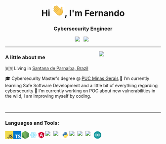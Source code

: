 <h1 align="center">Hi <img src="https://raw.githubusercontent.com/ABSphreak/ABSphreak/master/gifs/Hi.gif" width="40px" />, I'm Fernando</h1>
<h3 align="center">Cybersecurity Engineer</h3>

<p align='center'>
<a href="https://www.linkedin.com/in/fernando-oliveira-figaro-741879185/"><img height="30" src="https://image.flaticon.com/icons/svg/174/174857.svg"></a>&nbsp;&nbsp;
<a a href="mailto:fernandoghw@hotmail.com"><img height="30" src="https://d29fhpw069ctt2.cloudfront.net/icon/image/84650/preview.svg"></a>&nbsp;&nbsp;
</p>



---

<img align='right' src='https://user-images.githubusercontent.com/5713670/87202985-820dcb80-c2b6-11ea-9f56-7ec461c497c3.gif' width='200"'>

### A little about me

🇧🇷 Living in [Santana de Parnaíba, Brazil](https://www.google.com/maps/place/Santana+de+Parna%C3%ADba+-+Polvilho,+Santana+de+Parna%C3%ADba+-+SP/data=!4m2!3m1!1s0x94cf1b48cc9f4fbd:0x9e2a5b9e0e692e6c?sa=X&ved=2ahUKEwiUyraYp5rtAhVtCrkGHSCiAKgQ8gEwFnoECA0QAQ)

🎓 Cybersecurity Master's degree @ [PUC Minas Gerais](https://www.pucminas.br/destaques/Paginas/default.aspx)
🌱 I’m currently learning Safe Software Development and a little bit of everything regarding cybersecurity
🔭 I’m currently working on POC about new vulnerabilities in the wild, I am improving myself by coding.

<br />

---

### Languages and Tools:
<img align="left" width="26px" src="https://raw.githubusercontent.com/github/explore/80688e429a7d4ef2fca1e82350fe8e3517d3494d/topics/javascript/javascript.png"/>
<img align="left" width="26px" src="https://raw.githubusercontent.com/github/explore/80688e429a7d4ef2fca1e82350fe8e3517d3494d/topics/typescript/typescript.png"/>
<img align="left" width="26px" src="https://raw.githubusercontent.com/github/explore/80688e429a7d4ef2fca1e82350fe8e3517d3494d/topics/nodejs/nodejs.png" />
<img align="left" width="26px" src="https://raw.githubusercontent.com/github/explore/80688e429a7d4ef2fca1e82350fe8e3517d3494d/topics/react/react.png" />
<img align="left" width="26px" src="https://raw.githubusercontent.com/github/explore/80688e429a7d4ef2fca1e82350fe8e3517d3494d/topics/angular/angular.png" />
<img align="left" width="26px" src="https://vuejs.org/images/logo.png" />
<img align="left" width="26px" src="https://devkico.itexto.com.br/wp-content/uploads/2020/02/electron_logo.png" />
<img align="left" width="26px" src="https://raw.githubusercontent.com/github/explore/80688e429a7d4ef2fca1e82350fe8e3517d3494d/topics/python/python.png" />
<img align="left" width="26px" src="https://encrypted-tbn0.gstatic.com/images?q=tbn%3AANd9GcQbjvbjrDQoxplcvegCBXZ2Y7G-heIfKxKW1Q&usqp=CAU" />
<img align="left" width="26px" src="https://encrypted-tbn0.gstatic.com/images?q=tbn%3AANd9GcQNj90HOhTLvM4gfJP5nTH0ZHr5adE8BnoKxg&usqp=CAU" />
<img align="left" width="26px" src="https://cdn2.downdetector.com/static/uploads/logo/aws-logo-icon-PNG-Transparent-Background_3.png" />
<img align="left" width="26px" src="https://raw.githubusercontent.com/github/explore/80688e429a7d4ef2fca1e82350fe8e3517d3494d/topics/arduino/arduino.png" />


<!--
**Fernando-olv/Fernando-olv** is a ✨ _special_ ✨ repository because its `README.md` (this file) appears on your GitHub profile.

Here are some ideas to get you started:

- 🔭 I’m currently working on ...
- 🌱 I’m currently learning ...
- 👯 I’m looking to collaborate on ...
- 🤔 I’m looking for help with ...
- 💬 Ask me about ...
- 📫 How to reach me: ...
- 😄 Pronouns: ...
- ⚡ Fun fact: ...
-->
